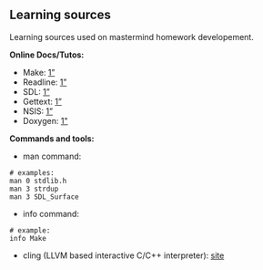 Learning sources
---

Learning sources used on mastermind homework developement.

**Online Docs/Tutos:**
- Make: [1”](http://www.chemie.fu-berlin.de/chemnet/use/info/make/make_toc.html)
- Readline: [1”](http://web.mit.edu/gnu/doc/html/rlman_2.html)
- SDL: [1”](http://lazyfoo.net/tutorials/SDL/index.php)
- Gettext: [1”](http://www.gnu.org/software/gettext/manual/gettext.html)
- NSIS: [1”](http://nsis.sourceforge.net/Docs/)
- Doxygen: [1"](http://www.stack.nl/~dimitri/doxygen/manual/index.html)

**Commands and tools:**
- man command:
~~~~~~~~~{.sh}
# examples:
man 0 stdlib.h
man 3 strdup
man 3 SDL_Surface
~~~~~~~~~
- info command:
~~~~~~~~~{.sh}
# example:
info Make
~~~~~~~~~
- cling (LLVM based interactive C/C++ interpreter): [site](https://root.cern.ch/drupal/content/cling)
